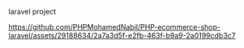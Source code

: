 laravel project



https://github.com/PHPMohamedNabil/PHP-ecommerce-shop-laravel/assets/29188634/2a7a3d5f-e2fb-463f-b9a9-2a0199cdb3c7

